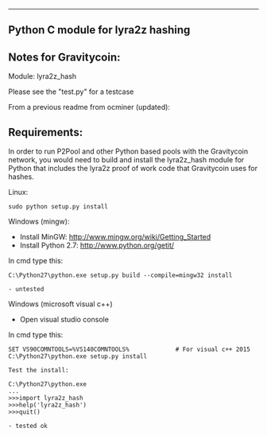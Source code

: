 
----------------------------------
Python C module for lyra2z hashing 
----------------------------------

Notes for Gravitycoin:
----------------

Module: lyra2z_hash

Please see the "test.py" for a testcase

From a previous readme from ocminer (updated):

Requirements:
-------------
In order to run P2Pool and other Python based pools with the Gravitycoin network, you would need to build and install the
lyra2z_hash module for Python that includes the lyra2z proof of work code that Gravitycoin uses for hashes.

Linux:

    sudo python setup.py install


Windows (mingw):
* Install MinGW: http://www.mingw.org/wiki/Getting_Started
* Install Python 2.7: http://www.python.org/getit/

In cmd type this:

    C:\Python27\python.exe setup.py build --compile=mingw32 install

    - untested

	
Windows (microsoft visual c++)
* Open visual studio console

In cmd type this:

    SET VS90COMNTOOLS=%VS140COMNTOOLS%	           # For visual c++ 2015
    C:\Python27\python.exe setup.py install

	Test the install:
	
	C:\Python27\python.exe
	...
	>>>import lyra2z_hash
	>>>help('lyra2z_hash')
	>>>quit()
	
    - tested ok



